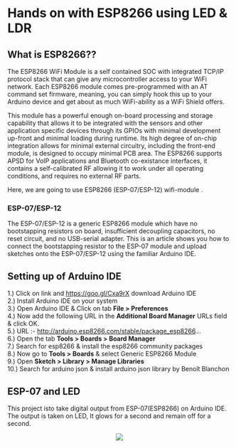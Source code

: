 # Hands on with ESP8266 using LED & LDR

## What is ESP8266??

The ESP8266 WiFi Module is a self contained SOC with integrated TCP/IP protocol stack that can give any microcontroller access to your WiFi
network. Each ESP8266 module comes pre-programmed with an AT command set firmware, meaning, you can simply hook this up to your Arduino
device and get about as much WiFi-ability as a WiFi Shield offers.  

This module has a powerful enough on-board processing and storage capability that allows it to be integrated with the sensors and other 
application specific devices through its GPIOs with minimal development up-front and minimal loading during runtime. Its high degree of
on-chip integration allows for minimal external circuitry, including the front-end module, is designed to occupy minimal PCB area. 
The ESP8266 supports APSD for VoIP applications and Bluetooth co-existance interfaces, it contains a self-calibrated RF allowing it to 
work under all operating conditions, and requires no external RF parts.  


Here, we are going to use ESP8266 (ESP-07/ESP-12) wifi-module .  

### ESP-07/ESP-12

The ESP-07/ESP-12 is a generic ESP8266 module which have no bootstapping resistors on board, insufficient decoupling capacitors, no reset circuit, and no USB-serial adapter. This is an article shows you how to connect the bootstapping resistor to the ESP-07 module and upload sketches onto the ESP-07/ESP-12 using the familiar Arduino IDE.  

## Setting up of Arduino IDE

1.) Click on link and https://goo.gl/Cxa9rX download Arduino IDE  
2.) Install Arduino IDE on your system  
3.) Open Arduino IDE & Click on tab **File > Preferences**  
4.) Now add the following URL in the **Additional Board Manager** URLs field & click OK.  
5.) URL :- http://arduino.esp8266.com/stable/package_esp8266...  
6.) Open the tab **Tools > Boards > Board Manager**  
7.) Search for esp8266 & install the esp8266 community packages  
8.) Now go to **Tools > Boards** & select Generic ESP8266 Module  
9.) Open **Sketch > Library > Manage Libraries**  
10.) Search for arduino json & install arduino json library by Benoît Blanchon  

## ESP-07 and LED 

This project isto take digital output from  ESP-07(ESP8266) on Arduino IDE. The output is taken on LED, It glows for a second and remain off for a second.

<p align="center"> 
<img src="https://user-images.githubusercontent.com/35935951/38386316-e279a914-3931-11e8-82f8-f698b2035175.png">
</p>

<p align="center"> 
<img src="">
</p>
